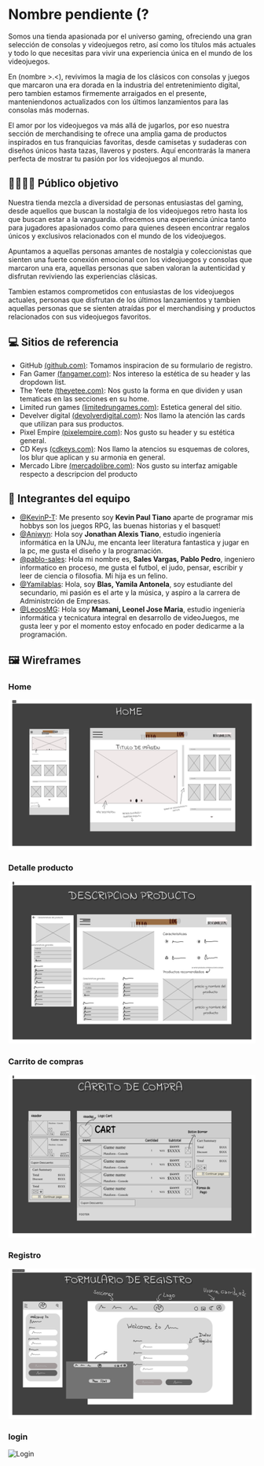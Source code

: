 
# Nombre pendiente (?

Somos una tienda apasionada por el universo gaming, ofreciendo una gran selección de consolas y videojuegos retro, así como los títulos más actuales y todo lo que necesitas para vivir una experiencia única en el mundo de los videojuegos.

En (nombre >.<), revivimos la magia de los clásicos con consolas y juegos que marcaron una era dorada en la industria del entretenimiento digital, pero tambien estamos firmemente arraigados en el presente, manteniendonos actualizados con los últimos lanzamientos para las consolas más modernas.

El amor por los videojuegos va más allá de jugarlos, por eso nuestra sección de merchandising te ofrece una amplia gama de productos inspirados en tus franquicias favoritas, desde camisetas y sudaderas con diseños únicos hasta tazas, llaveros y posters. Aquí encontrarás la manera perfecta de mostrar tu pasión por los videojuegos al mundo.

## 👨‍👩‍👧‍👦 Público objetivo

Nuestra tienda mezcla a diversidad de personas entusiastas del gaming, desde aquellos que buscan la nostalgia de los videojuegos retro hasta los que buscan estar a la vanguardia. ofrecemos una experiencia única tanto para jugadores apasionados como para quienes deseen encontrar regalos únicos y exclusivos relacionados con el mundo de los videojuegos.

Apuntamos a aquellas personas amantes de nostalgia y coleccionistas que sienten una fuerte conexión emocional con los videojuegos y consolas que marcaron una era, aquellas personas que saben valoran la autenticidad y disfrutan reviviendo las experiencias clásicas.

Tambien estamos comprometidos con entusiastas de los videojuegos actuales, personas que disfrutan de los últimos lanzamientos y tambien aquellas personas que se sienten atraídas por el merchandising y productos relacionados con sus videojuegos favoritos.

## 💻 Sitios de referencia

- GitHub [(github.com)](https://github.com/signup): Tomamos inspiracion de su formulario de registro.
- Fan Gamer [(fangamer.com)](https://www.fangamer.com/): Nos intereso la estética de su header y las dropdown list.
- The Yeete [(theyetee.com)](https://theyetee.com/): Nos gusto la forma en que dividen y usan tematicas en las secciones en su home.
- Limited run games [(limitedrungames.com)](https://limitedrungames.com/es): Estetica general del sitio.
- Develver digital [(devolverdigital.com)](https://www.devolverdigital.com/): Nos llamo la atención las cards que utilizan para sus productos.
- Pixel Empire [(pixelempire.com)](https://www.pixelempire.com/): Nos gusto su header y su estética general.
- CD Keys [(cdkeys.com)](https://www.cdkeys.com/): Nos llamo la atencios su esquemas de colores, los blur que aplican y su armonia en general.
- Mercado Libre [(mercadolibre.com)](https://www.mercadolibre.com.ar/): Nos gusto su interfaz amigable respecto a descripcion del producto

## 🚀 Integrantes del equipo

- [@KevinP-T](https://github.com/KevinP-T): Me presento soy **Kevin Paul Tiano** aparte de programar mis hobbys son los juegos RPG, las buenas historias y el basquet!
- [@Aniwyn](https://github.com/Aniwyn): Hola soy **Jonathan Alexis Tiano**, estudio ingeniería informática en la UNJu, me encanta leer literatura fantastica y jugar en la pc, me gusta el diseño y la programación.
- [@pablo-sales](https://github.com/pablo-sales): Hola mi nombre es, **Sales Vargas, Pablo Pedro**, ingeniero informatico en proceso, me gusta el futbol, el judo, pensar, escribir y leer de ciencia o filosofia. Mi hija es un felino. 
- [@Yamilablas](https://github.com/Yamilablas): Hola, soy **Blas, Yamila Antonela**, soy estudiante del secundario, mi pasión es el arte y la música, y aspiro a la carrera de Administrción de Empresas.
- [@LeoosMG](https://github.com/LeoosMG): Hola soy **Mamani, Leonel Jose Maria**, estudio ingeniería informática y tecnicatura integral en desarrollo de videoJuegos, me gusta leer y por el momento estoy enfocado en poder dedicarme a la programación.

## 🖼️ Wireframes

### Home

![Home](https://github.com/Aniwyn/DH_Grupo2_2023/blob/main/wireframes/Home.png)

### Detalle producto

![Detalle del producto](https://github.com/Aniwyn/DH_Grupo2_2023/blob/main/wireframes/DescripcionDelProducto.png)

### Carrito de compras

![Carrito de compras](https://github.com/Aniwyn/DH_Grupo2_2023/blob/main/wireframes/Carrito%20de%20compras.png)

### Registro

![Formulario de registro](https://github.com/Aniwyn/DH_Grupo2_2023/blob/main/wireframes/Formulario%20de%20registro.png)

### login

![Login](https://github.com/Aniwyn/DH_Grupo2_2023/tree/main#login)
